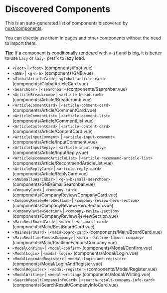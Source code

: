 # Discovered Components

This is an auto-generated list of components discovered by [nuxt/components](https://github.com/nuxt/components).

You can directly use them in pages and other components without the need to import them.

**Tip:** If a component is conditionally rendered with `v-if` and is big, it is better to use `Lazy` or `lazy-` prefix to lazy load.

- `<Foot>` | `<foot>` (components/Foot.vue)
- `<GNB>` | `<g-n-b>` (components/GNB.vue)
- `<GlobalArticleCard>` | `<global-article-card>` (components/GlobalArticleCard.vue)
- `<Searchbar>` | `<searchbar>` (components/Searchbar.vue)
- `<ArticleBreadcrumb>` | `<article-breadcrumb>` (components/Article/Breadcrumb.vue)
- `<ArticleCommentCard>` | `<article-comment-card>` (components/Article/CommentCard.vue)
- `<ArticleCommentList>` | `<article-comment-list>` (components/Article/CommentList.vue)
- `<ArticleContentCard>` | `<article-content-card>` (components/Article/ContentCard.vue)
- `<ArticleInputComment>` | `<article-input-comment>` (components/Article/InputComment.vue)
- `<ArticleInputReply>` | `<article-input-reply>` (components/Article/InputReply.vue)
- `<ArticleRecommendArticleList>` | `<article-recommend-article-list>` (components/Article/RecommendArticleList.vue)
- `<ArticleReplyCard>` | `<article-reply-card>` (components/Article/ReplyCard.vue)
- `<GNBSmallSearchbar>` | `<g-n-b-small-searchbar>` (components/GNB/SmallSearchbar.vue)
- `<CompanyCard>` | `<company-card>` (components/CompanyReview/CompanyCard.vue)
- `<CompanyReviewHeroSection>` | `<company-review-hero-section>` (components/CompanyReview/HeroSection.vue)
- `<CompanyReviewSection>` | `<company-review-section>` (components/CompanyReview/ReviewSection.vue)
- `<MainBestBoardCard>` | `<main-best-board-card>` (components/Main/BestBoardCard.vue)
- `<MainBoardCard>` | `<main-board-card>` (components/Main/BoardCard.vue)
- `<MainRealtimeFamousCompany>` | `<main-realtime-famous-company>` (components/Main/RealtimeFamousCompany.vue)
- `<ModalConfirm>` | `<modal-confirm>` (components/Modal/Confirm.vue)
- `<ModalLogin>` | `<modal-login>` (components/Modal/Login.vue)
- `<ModalLoginAndRegister>` | `<modal-login-and-register>` (components/Modal/LoginAndRegister.vue)
- `<ModalRegister>` | `<modal-register>` (components/Modal/Register.vue)
- `<ModalWriting>` | `<modal-writing>` (components/Modal/Writing.vue)
- `<SearchResultCompanyInfoCard>` | `<search-result-company-info-card>` (components/SearchResult/CompanyInfoCard.vue)
